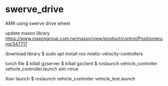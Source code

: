 # swerve_drive
AMR using swerve drive wheel

update maxon library
https://www.maxongroup.com.tw/maxon/view/product/control/Positionierung/347717

download library
$ sudo apt install ros-noetic-velocity-controllers


lunch file
$ killall gzserver
$ killall gzclient
$ roslaunch vehicle_controller vehicle_controller.launch sim:=true

Xian launch
$ roslaunch vehicle_controller vehicle_test.launch

